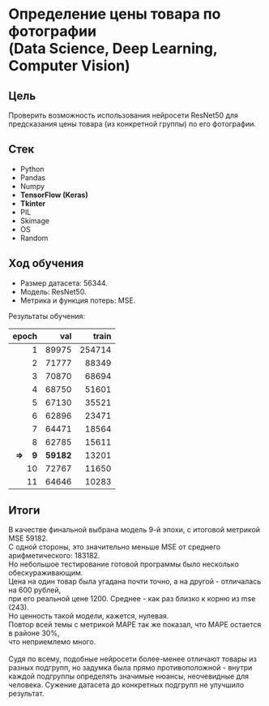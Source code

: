 # Определение цены товара по фотографии<br>(Data Science, Deep Learning, Computer Vision)

## Цель

Проверить возможность использования нейросети ResNet50 для предсказания цены товара (из конкретной группы) по его фотографии.

## Стек

* Python
* Pandas
* Numpy
* **TensorFlow (Keras)**
* **Tkinter**
* PIL
* Skimage
* OS
* Random

## Ход обучения

* Размер датасета: 56344.
* Модель: ResNet50.
* Метрика и функция потерь: MSE.

Результаты обучения:

|epoch|val|train|
|-:|-:|-:|
|1|89975|254714|
|2|71777|88349|
|3|70870|68694|
|4|68750|51601|
|5|67130|35521|
|6|62896|23471|
|7|64471|18564|
|8|62785|15611|
|**=> $~~$ 9**|**59182**|13201|
|10|72767|11650|
|11|64646|10283|

## Итоги

В качестве финальной выбрана модель 9-й эпохи, с итоговой метрикой MSE 59182.<br>
С одной стороны, это значительно меньше MSE от среднего арифметического: 183182.<br>
Но небольшое тестирование готовой программы было несколько обескураживающим.<br>
Цена на один товар была угадана почти точно, а на другой - отличалась на 600 рублей,<br>
при его реальной цене 1200. Среднее - как раз близко к корню из mse (243).<br>
Но ценность такой модели, кажется, нулевая.<br>
Повтор всей темы с метрикой MAPE так же показал, что MAPE остается в районе 30%,<br>
что неприемлемо много.<br><br>
Судя по всему, подобные нейросети более-менее отличают товары из разных подгрупп, но задумка была прямо противоположной - внутри каждой подгруппы определять значимые нюансы, неочевидные для человека. Сужение датасета до конкретных подгрупп не улучшило результат.
